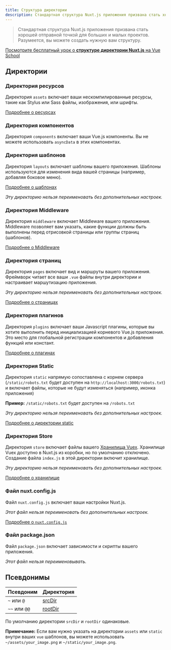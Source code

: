 ```yaml
---
title: Структура директории
description: Стандартная структура Nuxt.js приложения призвана стать хорошей отправной точкой для больших и малых проектов.
---
```


> Стандартная структура Nuxt.js приложения призвана стать хорошей отправной точкой для больших и малых проектов. Разумеется, вы можете создать нужную вам структуру.

<div class="Promo__Video">
  <a href="https://vueschool.io/lessons/guided-nuxtjs-project-tour?friend=nuxt" target="_blank">
    <p class="Promo__Video__Icon">
      Посмотрите бесплатный урок о <strong>структуре директории Nuxt.js</strong> на Vue School 
    </p>
  </a>
</div>

## Директории

### Директория ресурсов

Директория `assets` включает ваши нескомпилированные ресурсы, такие как Stylus или Sass файлы, изображения, или шрифты.

[Подробнее о ресурсах](/guide/assets)

### Директория компонентов

Директория `components` включает ваши Vue.js компоненты. Вы не можете использовать `asyncData` в этих компонентах.

### Директория шаблонов

Директория `layouts` включает шаблоны вашего приложения. Шаблоны используются для изменения вида вашей страницы (например, добавляя боковое меню).

[Подробнее о шаблонах](/guide/views#layouts)

_Эту директорию нельзя переименовать без дополнительных настроек._

### Директория Middleware

Директория `middleware` включает Middleware вашего приложения. Middleware позволяет вам указать, какие функции должны быть выполнены перед отрисовкой страницы или группы страниц (шаблонов).

[Подробнее о Middleware](/guide/routing#middleware)

### Директория страниц

Директория `pages` включает вид и маршруты вашего приложения. Фреймворк читает все ваши `.vue` файлы внутри директории и настраивает маршутизацию приложения.

_Эту директорию нельзя переименовать без дополнительных настроек._

[Подробнее о страницах](/guide/views)

### Директория плагинов

Директория `plugins` включает ваши Javascript плагины, которые вы хотите выполнить перед инициализацией корневого  Vue.js приложения. Это место для глобальной регистрации компонентов и добавления функций или констант.

[Подробнее о плагинах](/guide/plugins)

### Директория Static

Директория `static` напрямую сопоставлена с корнем сервера (`/static/robots.txt` будет доступен на `http://localhost:3000/robots.txt`) и включает файлы, которые не будут изменяться (например, иконка приложения)

**Пример:** `/static/robots.txt` будет доступен на `/robots.txt`

_Эту директорию нельзя переименовать без дополнительных настроек._

[Подробнее о директории static](/guide/assets#static)

### Директория Store

Директория `store` включает файлы вашего [Хранилища Vuex](http://vuex.vuejs.org/en/). Хранилище Vuex доступно в Nuxt.js из коробки, но по умолчанию отключено. Создание файла `index.js` в этой директории включит хранилище.

_Эту директорию нельзя переименовать без дополнительных настроек._

[Подробнее о хранилище](/guide/vuex-store)

### Файл nuxt.config.js

Файл `nuxt.config.js` включает ваши настройки Nuxt.js.

_Этот файл нельзя переименовать без дополнительных настроек._

[Подробнее о `nuxt.config.js`](/guide/configuration)

### Файл package.json

Файл `package.json` включает зависимости и скрипты вашего приложения.

_Этот файл нельзя переименовывать._

## Псевдонимы

| Псевдоним | Директория |
|-----|------|
| `~` или `@` | [srcDir](/api/configuration-srcdir) |
| `~~` или `@@` | [rootDir](/api/configuration-rootdir) |

По умолчанию директории `srcDir` и `rootDir` одинаковые.

<div class="Alert Alert--nuxt-green">

<b>Примечание:</b> Если вам нужно указать на директории `assets` или `static` внутри ваших `vue` шаблонов, вы можете использовать `~/assets/your_image.png` и `~/static/your_image.png`.

</div>
